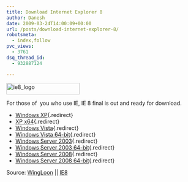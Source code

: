 ```yaml
---
title: Download Internet Explorer 8
author: Danesh
date: 2009-03-24T14:00:09+00:00
url: /posts/download-internet-explorer-8/
robotsmeta:
  - index,follow
pvc_views:
  - 3761
dsq_thread_id:
  - 932887124

---
```

<img loading="lazy" class="alignnone size-full wp-image-1320" title="ie8_logo" src="/wp-content/uploads/2009/03/ie8_logo.gif" alt="ie8_logo" width="191" height="30" />

For those of  you who use IE, IE 8 final is out and ready for download.

  * [Windows XP][1]{.redirect}
  * [XP x64][2]{.redirect}
  * [Windows Vista][3]{.redirect}
  * [Windows Vista 64-bit][4]{.redirect}
  * [Windows Server 2003][5]{.redirect}
  * [Windows Server 2003 64-bit][2]{.redirect}
  * [Windows Server 2008][3]{.redirect}
  * [Windows Server 2008 64-bit][4]{.redirect}

Source: [WingLoon][6] || [IE8][7]

 [1]: http://download.microsoft.com/download/C/C/0/CC0BD555-33DD-411E-936B-73AC6F95AE11/IE8-WindowsXP-x86-ENU.exe
 [2]: http://download.microsoft.com/download/7/5/4/754D6601-662D-4E39-9788-6F90D8E5C097/IE8-WindowsServer2003-x64-ENU.exe
 [3]: http://download.microsoft.com/download/F/8/8/F88F09A2-A315-44C0-848E-48476A9E1577/IE8-WindowsVista-x86-ENU.exe
 [4]: http://download.microsoft.com/download/D/C/F/DCF5DACB-313F-40C6-889C-AD1F8546099D/IE8-WindowsVista-x64-ENU.exe
 [5]: http://download.microsoft.com/download/7/5/0/7507EBD5-0193-4B7F-9F14-9014C7EB5C67/IE8-WindowsServer2003-x86-ENU.exe
 [6]: http://wingloon.com/2009/03/20/microsoft-ie8-final-direct-download/
 [7]: http://www.microsoft.com/windows/internet-explorer/default.aspx